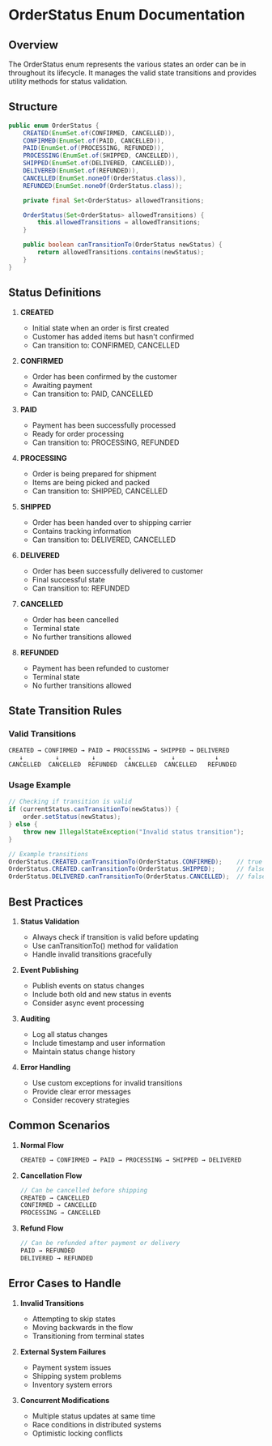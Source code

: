# OrderStatus Enum Documentation

## Overview
The OrderStatus enum represents the various states an order can be in throughout its lifecycle. It manages the valid state transitions and provides utility methods for status validation.

## Structure

```java
public enum OrderStatus {
    CREATED(EnumSet.of(CONFIRMED, CANCELLED)),
    CONFIRMED(EnumSet.of(PAID, CANCELLED)),
    PAID(EnumSet.of(PROCESSING, REFUNDED)),
    PROCESSING(EnumSet.of(SHIPPED, CANCELLED)),
    SHIPPED(EnumSet.of(DELIVERED, CANCELLED)),
    DELIVERED(EnumSet.of(REFUNDED)),
    CANCELLED(EnumSet.noneOf(OrderStatus.class)),
    REFUNDED(EnumSet.noneOf(OrderStatus.class));

    private final Set<OrderStatus> allowedTransitions;

    OrderStatus(Set<OrderStatus> allowedTransitions) {
        this.allowedTransitions = allowedTransitions;
    }

    public boolean canTransitionTo(OrderStatus newStatus) {
        return allowedTransitions.contains(newStatus);
    }
}
```

## Status Definitions

1. **CREATED**
   - Initial state when an order is first created
   - Customer has added items but hasn't confirmed
   - Can transition to: CONFIRMED, CANCELLED

2. **CONFIRMED**
   - Order has been confirmed by the customer
   - Awaiting payment
   - Can transition to: PAID, CANCELLED

3. **PAID**
   - Payment has been successfully processed
   - Ready for order processing
   - Can transition to: PROCESSING, REFUNDED

4. **PROCESSING**
   - Order is being prepared for shipment
   - Items are being picked and packed
   - Can transition to: SHIPPED, CANCELLED

5. **SHIPPED**
   - Order has been handed over to shipping carrier
   - Contains tracking information
   - Can transition to: DELIVERED, CANCELLED

6. **DELIVERED**
   - Order has been successfully delivered to customer
   - Final successful state
   - Can transition to: REFUNDED

7. **CANCELLED**
   - Order has been cancelled
   - Terminal state
   - No further transitions allowed

8. **REFUNDED**
   - Payment has been refunded to customer
   - Terminal state
   - No further transitions allowed

## State Transition Rules

### Valid Transitions
```
CREATED → CONFIRMED → PAID → PROCESSING → SHIPPED → DELIVERED
   ↓         ↓         ↓         ↓           ↓           ↓
CANCELLED  CANCELLED  REFUNDED  CANCELLED  CANCELLED   REFUNDED
```

### Usage Example

```java
// Checking if transition is valid
if (currentStatus.canTransitionTo(newStatus)) {
    order.setStatus(newStatus);
} else {
    throw new IllegalStateException("Invalid status transition");
}

// Example transitions
OrderStatus.CREATED.canTransitionTo(OrderStatus.CONFIRMED);    // true
OrderStatus.CREATED.canTransitionTo(OrderStatus.SHIPPED);      // false
OrderStatus.DELIVERED.canTransitionTo(OrderStatus.CANCELLED);  // false
```

## Best Practices

1. **Status Validation**
   - Always check if transition is valid before updating
   - Use canTransitionTo() method for validation
   - Handle invalid transitions gracefully

2. **Event Publishing**
   - Publish events on status changes
   - Include both old and new status in events
   - Consider async event processing

3. **Auditing**
   - Log all status changes
   - Include timestamp and user information
   - Maintain status change history

4. **Error Handling**
   - Use custom exceptions for invalid transitions
   - Provide clear error messages
   - Consider recovery strategies

## Common Scenarios

1. **Normal Flow**
   ```java
   CREATED → CONFIRMED → PAID → PROCESSING → SHIPPED → DELIVERED
   ```

2. **Cancellation Flow**
   ```java
   // Can be cancelled before shipping
   CREATED → CANCELLED
   CONFIRMED → CANCELLED
   PROCESSING → CANCELLED
   ```

3. **Refund Flow**
   ```java
   // Can be refunded after payment or delivery
   PAID → REFUNDED
   DELIVERED → REFUNDED
   ```

## Error Cases to Handle

1. **Invalid Transitions**
   - Attempting to skip states
   - Moving backwards in the flow
   - Transitioning from terminal states

2. **External System Failures**
   - Payment system issues
   - Shipping system problems
   - Inventory system errors

3. **Concurrent Modifications**
   - Multiple status updates at same time
   - Race conditions in distributed systems
   - Optimistic locking conflicts

